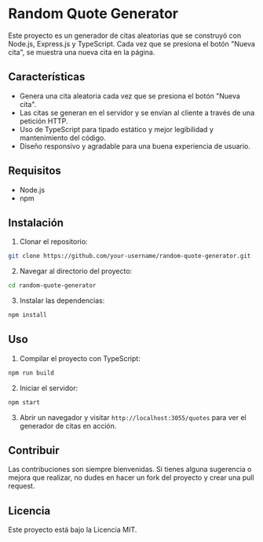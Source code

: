 # Random Quote Generator

Este proyecto es un generador de citas aleatorias que se construyó con Node.js, Express.js y TypeScript. Cada vez que se presiona el botón "Nueva cita", se muestra una nueva cita en la página.

## Características

- Genera una cita aleatoria cada vez que se presiona el botón "Nueva cita".
- Las citas se generan en el servidor y se envían al cliente a través de una petición HTTP.
- Uso de TypeScript para tipado estático y mejor legibilidad y mantenimiento del código.
- Diseño responsivo y agradable para una buena experiencia de usuario.

## Requisitos

- Node.js
- npm

## Instalación

1. Clonar el repositorio:

```bash
git clone https://github.com/your-username/random-quote-generator.git
```

2. Navegar al directorio del proyecto:

```bash
cd random-quote-generator
```

3. Instalar las dependencias:

```bash
npm install
```

## Uso

1. Compilar el proyecto con TypeScript:

```bash
npm run build
```

2. Iniciar el servidor:

```bash
npm start
```

3. Abrir un navegador y visitar `http://localhost:3055/quotes` para ver el generador de citas en acción.

## Contribuir

Las contribuciones son siempre bienvenidas. Si tienes alguna sugerencia o mejora que realizar, no dudes en hacer un fork del proyecto y crear una pull request.

## Licencia

Este proyecto está bajo la Licencia MIT.
